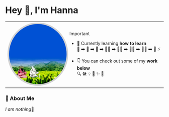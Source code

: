 <h1 align="left"> Hey 👋, I'm Hanna </h1>

<table>
  <tr>
    <td>
      <img src="medi.gif" width="200" style="border-radius: 50%; border: 5px solid #d3d3d3;" alt="just a meme">
    </td>
    <td>
      
> [!IMPORTANT]  
> - 🌱 Currently learning **how to learn**  
>   🐣 ➡️ 🐒 ➡️ 🦧 ➡️ 🧎‍➡️ ➡️ 🚶‍➡️ ➡️ 🏃‍➡️ ➡️ 🧑‍💻 ➡️ 🧠 ⚡  
>
> - 👇 You can check out some of my **work below**  
>   🔍 🛠️ 💡 📂 ✨ 🚀  

   </td>
  </tr>
</table>



### 🚀 About Me

<p align="left">
   
  <i>I am nothing</i>🧘
</p>




